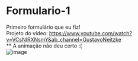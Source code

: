 # Formulario-1
Primeiro formulário que eu fiz! <br>
Projeto do vídeo: https://www.youtube.com/watch?v=VCsNIRXNsmY&ab_channel=GustavoNeitzke <br>
** A animação não deu certo :( <br>
![image](https://user-images.githubusercontent.com/115664843/232951805-b4b23068-4c02-4131-a40f-519aa2cb6561.png)

